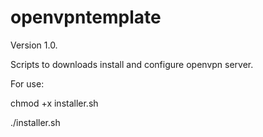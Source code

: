 # openvpntemplate
Version 1.0.

Scripts to downloads install and configure openvpn server. 

For use:

chmod +x installer.sh

./installer.sh

